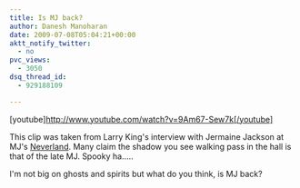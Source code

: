 ```yaml
---
title: Is MJ back?
author: Danesh Manoharan
date: 2009-07-08T05:04:21+00:00
aktt_notify_twitter:
  - no
pvc_views:
  - 3050
dsq_thread_id:
  - 929188109

---
```

[youtube]http://www.youtube.com/watch?v=9Am67-Sew7k[/youtube]

This clip was taken from Larry King's interview with Jermaine Jackson at MJ's [Neverland][1]. Many claim the shadow you see walking pass in the hall is that of the late MJ. Spooky ha.....

I'm not big on ghosts and spirits but what do you think, is MJ back?

 [1]: http://en.wikipedia.org/wiki/Neverland_Ranch